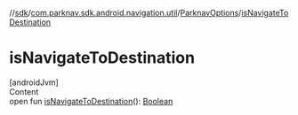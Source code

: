 //[sdk](../../../index.md)/[com.parknav.sdk.android.navigation.util](../index.md)/[ParknavOptions](index.md)/[isNavigateToDestination](is-navigate-to-destination.md)



# isNavigateToDestination  
[androidJvm]  
Content  
open fun [isNavigateToDestination](is-navigate-to-destination.md)(): [Boolean](https://kotlinlang.org/api/latest/jvm/stdlib/kotlin/-boolean/index.html)  



